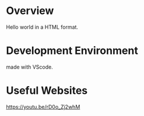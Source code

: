 # Overview

Hello world in a HTML format.

# Development Environment

made with VScode.

# Useful Websites

https://youtu.be/rD0o_Zj2whM